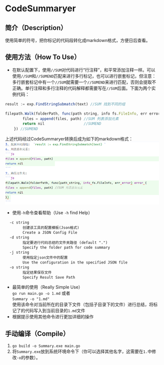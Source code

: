 # CodeSummaryer
## 简介（Description）
使用简单的符号，把你标记的代码段转化成markdown格式，方便日后查看。  
## 使用方法（How To Use）
- 在默认配置下，使用`//SUM`对代码进行“行注释”，和平常添加注释一样。可以使用`//SUM`和`//SUMEND`匹配来进行多行标记，也可以进行嵌套标记，但注意：多行嵌套标记中有一个`//SUM`就需要一个`//SUMEND`来进行匹配，否则会提取不正确。单行注释和多行注释的代码解释都需要写在`//SUM`后面。下面为两个实例代码：  

```js
result := exp.FindStringSubmatch(text) //SUM 找到不同的组
```
```js
filepath.Walk(folderPath, func(path string, info fs.FileInfo, err error) error { //SUM 遍历文件夹
		files = append(files, path) //SUM 列表添加元素
		return nil                  //SUMEND
	}) //SUMEND
```
上述代码经过CodeSummaryer转换后成为如下的markdown格式：
![Alt text](image.png)

- 使用`-h`命令查看帮助（Use `-h` find Help）
```
  -c string
        创建该工具的配置模板(Json格式)
        Create a JSON Config File
  -d string
        指定要进行代码总结的文件夹路径 (default ".")
        Specify the folder path for code summary
  -j string
        使用指定json文件中的配置
        Use the configuration in the specified JSON file
  -o string
        指定结果保存文件
        Specify Result Save Path
```
- 最简单的使用（Really Simple Use）   
`go run main.go -o 1.md`   或者     
`Summary -o "1.md"`   
使用该命令对当前所在的目录下文件（包括子目录下的文件）进行总结，将标记了的代码写入到当前目录的`1.md`文件  
- 根据提示使用其他命令进行更加详细的操作   

## 手动编译（Compile）
1. `go build -o Summary.exe main.go`
2. 将`Summary.exe`放到系统环境命令下（你可以选择其他名字，这需要在`1.`中修改`-o`的参数）。
